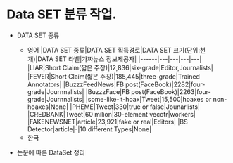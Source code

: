 # Data SET 분류 작업.

 * DATA SET 종류
   - 영어
|DATA SET 종류|DATA SET 획득경로|DATA SET 크기(단위:천개)|DATA SET 라벨|가짜뉴스 정보제공자|
|------|---|---|---|---|
|LIAR|Short Claim(짧은 주장)|12,836|six-grade|Editor,Journalists|
|FEVER|Short Claim(짧은 주장)|185,445|three-grade|Trained Annotators|
|BuzzzFeedNews|FB post(FaceBook)|2282|four-grade|Journnalists|
|BuzzzFace|FB post(FaceBook)|2263|four-grade|Journnalists|
|some-like-it-hoax|Tweet|15,500|hoaxes or non-hoaxes|None|
|PHEME|Tweet|330|true or false|Jounarlists|
|CREDBANK|Tweet|60 milion|30-element vecotr|workers|
|FAKENEWSNET|article|23,921|fake or real|Editors|
|BS Detector|article|-|10 different Types|None|
   - 한국

  * 논문에 따른 DataSet 정리
